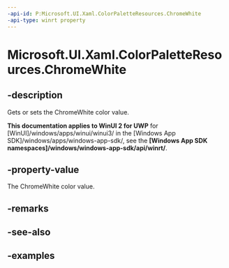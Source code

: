 ```yaml
---
-api-id: P:Microsoft.UI.Xaml.ColorPaletteResources.ChromeWhite
-api-type: winrt property
---
```


<!-- Property syntax.
public IReference<Color> ChromeWhite { get;  set; }
-->

# Microsoft.UI.Xaml.ColorPaletteResources.ChromeWhite

## -description

Gets or sets the ChromeWhite color value.

**This documentation applies to WinUI 2 for UWP** for [WinUI]/windows/apps/winui/winui3/ in the [Windows App SDK]/windows/apps/windows-app-sdk/, see the **[Windows App SDK namespaces]/windows/windows-app-sdk/api/winrt/**.

## -property-value

The ChromeWhite color value.

## -remarks

## -see-also

## -examples

